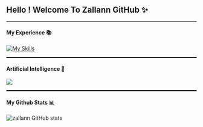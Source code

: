 ## Hello ! Welcome To Zallann GitHub ✨ 

***

#### My Experience 📚

[![My Skills](https://skillicons.dev/icons?i=kotlin,androidstudio,nodejs,postgres,vscode)](https://skillicons.dev)


<hr style="border : 0; height : 3px; ">

#### Artificial Intelligence 📢

<img src="https://img.shields.io/badge/ChatGPT-74aa9c?style=for-the-badge&logo=openai&logoColor=white"/>

<hr style="border : 0; height : 3px; ">

#### My Github Stats 📊

![zallann GitHub stats](https://github-readme-stats.vercel.app/api?username=zallann&show_icons=true&theme=tokyonight)


<!--
**zallann/zallann** is a ✨ _special_ ✨ repository because its `README.md` (this file) appears on your GitHub profile.

Here are some ideas to get you started:

- 🔭 I’m currently working on ...
- 🌱 I’m currently learning ...
- 👯 I’m looking to collaborate on ...
- 🤔 I’m looking for help with ...
- 💬 Ask me about ...
- 📫 How to reach me: ...
- 😄 Pronouns: ...
- ⚡ Fun fact: ...
-->


